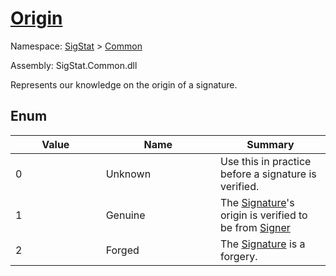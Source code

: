 # [Origin](./Origin.md)
Namespace: [SigStat]() > [Common](./README.md)

Assembly: SigStat.Common.dll


Represents our knowledge on the origin of a signature.

##	Enum

| Value<div><a href="#"><img width=400></a></div> | Name<div><a href="#"><img width=475></a></div> | Summary<div><a href="#"><img width=400></a></div> | 
| --- | --- | --- | 
| 0 | Unknown | Use this in practice before a signature is verified. | 
| 1 | Genuine | The [Signature](../../../../../docs/md/SigStat/Common/Signature.md)'s origin is verified to be from [Signer](../../../../../docs/md/SigStat/Common/Signature.md) | 
| 2 | Forged | The [Signature](../../../../../docs/md/SigStat/Common/Signature.md) is a forgery. | 


